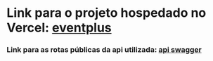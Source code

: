 
# Link para o projeto hospedado no Vercel: [eventplus](https://eventplus-deploy-1uhkc9ai3-murilosouzalmeid.vercel.app/)

### Link para as rotas públicas da api utilizada: [api swagger](https://eventmurilo-webapi.azurewebsites.net/index.html)
